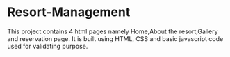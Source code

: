 # Resort-Management
This project contains 4 html pages namely Home,About the resort,Gallery and reservation page.
It is built using HTML, CSS and basic javascript code used for validating purpose.
